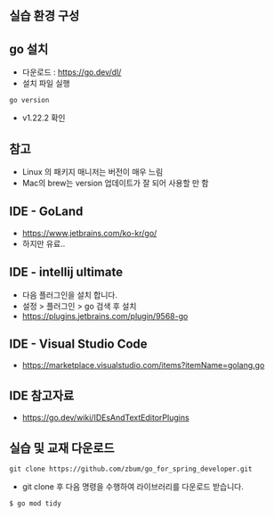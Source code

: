 ## 실습 환경 구성
## go 설치
* 다운로드 : https://go.dev/dl/
* 설치 파일 실행
```shell
go version 
```
* v1.22.2 확인

## 참고
* Linux 의 패키지 매니저는 버전이 매우 느림
* Mac의 brew는 version 업데이트가 잘 되어 사용할 만 함

## IDE - GoLand
* https://www.jetbrains.com/ko-kr/go/
* 하지만 유료..

## IDE - intellij ultimate
* 다음 플러그인을 설치 합니다.
* 설정 > 플러그인 > go 검색 후 설치
* https://plugins.jetbrains.com/plugin/9568-go

## IDE - Visual Studio Code
* https://marketplace.visualstudio.com/items?itemName=golang.go

## IDE 참고자료
* https://go.dev/wiki/IDEsAndTextEditorPlugins

## 실습 및 교재 다운로드
```
git clone https://github.com/zbum/go_for_spring_developer.git
```
* git clone 후 다음 명령을 수행하여 라이브러리를 다운로드 받습니다. 
```
$ go mod tidy
```